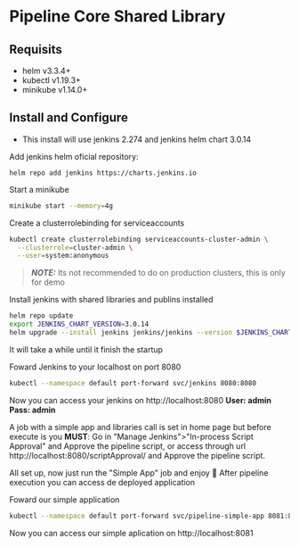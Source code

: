 # Pipeline Core Shared Library

## Requisits

- helm v3.3.4+
- kubectl v1.19.3+
- minikube v1.14.0+

## Install and Configure

* This install will use jenkins 2.274 and jenkins helm chart 3.0.14

Add jenkins helm oficial repository:
```śh
helm repo add jenkins https://charts.jenkins.io
```

Start a minikube 
```sh
minikube start --memory=4g
```

Create a clusterrolebinding for serviceaccounts
```sh
kubectl create clusterrolebinding serviceaccounts-cluster-admin \
  --clusterrole=cluster-admin \
  --user=system:anonymous
```
> **_NOTE:_**  Its not recommended to do on production clusters, this is only for demo

Install jenkins with shared libraries and publins installed
```sh
helm repo update
export JENKINS_CHART_VERSION=3.0.14
helm upgrade --install jenkins jenkins/jenkins --version $JENKINS_CHART_VERSION --values jenkins-config.yaml
```
It will take a while until it finish the startup

Foward Jenkins to your localhost on port 8080
```sh
kubectl --namespace default port-forward svc/jenkins 8080:8080
```
Now you can access your jenkins on http://localhost:8080
<b>
User: admin
</br>
Pass: admin
</b>

A job with a simple app and libraries call is set in home page but before execute is you <b>MUST</b>: Go in "Manage Jenkins">"In-process Script Approval" and Approve the pipeline script, or access through url http://localhost:8080/scriptApproval/ and Approve the pipeline script.

All set up, now just run the "Simple App" job and enjoy 🤩
After pipeline execution you can access de deployed application

Foward our simple application
```sh
kubectl --namespace default port-forward svc/pipeline-simple-app 8081:80
```
Now you can access our simple aplication on http://localhost:8081